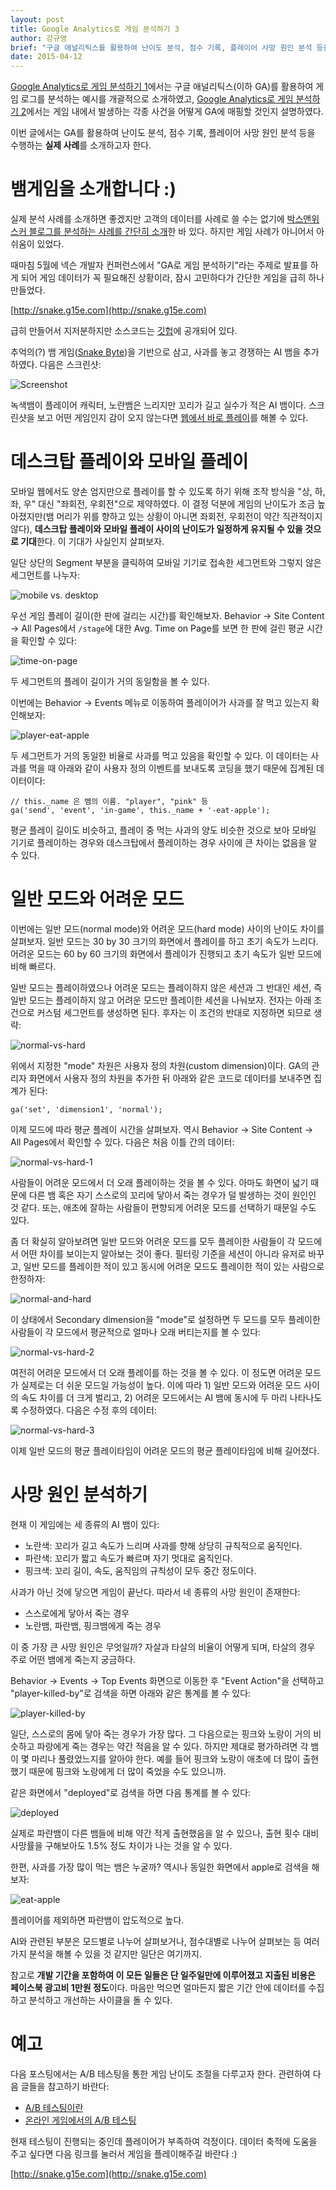 ```yaml
---
layout: post
title: Google Analytics로 게임 분석하기 3
author: 강규영
brief: "구글 애널리틱스를 활용하여 난이도 분석, 점수 기록, 플레이어 사망 원인 분석 등을 수행하는 실제 사례를 소개합니다"
date: 2015-04-12
---
```

[Google Analytics로 게임 분석하기 1](http://www.boxnwhis.kr/2014/09/15/analyze_game_using_ga_1.html)에서는 구글 애널리틱스(이하 GA)를 활용하여 게임 로그를 분석하는 예시를 개괄적으로 소개하였고,
[Google Analytics로 게임 분석하기 2](http://www.boxnwhis.kr/2014/11/08/analyze_game_using_ga_2.html)에서는 게임
내에서 발생하는 각종 사건을 어떻게 GA에 매핑할 것인지 설명하였다.

이번 글에서는 GA를 활용하여 난이도 분석, 점수 기록, 플레이어 사망 원인 분석 등을 수행하는 **실제 사례**를
소개하고자 한다.


# 뱀게임을 소개합니다 :)

실제 분석 사례를 소개하면 좋겠지만 고객의 데이터를 사례로 쓸 수는 없기에 [박스앤위스커 블로그를 분석하는
사례를 간단히 소개](http://boxnwhis.kr/2015/03/18/analyzing_blog_using_ga.html)한 바 있다. 하지만 게임 사례가 아니어서 아쉬움이 있었다.

때마침 5월에 넥슨 개발자 컨퍼런스에서 "GA로 게임 분석하기"라는 주제로 발표를 하게 되어 게임 데이터가 꼭
필요해진 상황이라, 잠시 고민하다가 간단한 게임을 급히 하나 만들었다.

[http://snake.g15e.com](http://snake.g15e.com)

급히 만들어서 지저분하지만 소스코드는 [깃헙](https://github.com/akngs/snake)에 공개되어 있다.

추억의(?) 뱀 게임([Snake Byte](http://en.wikipedia.org/wiki/Snake_Byte))을 기반으로 삼고,
사과를 놓고 경쟁하는 AI 뱀을 추가하였다. 다음은 스크린샷:

![Screenshot](http://snake.g15e.com/static/img/snake_small.png)

녹색뱀이 플레이어 캐릭터, 노란뱀은 느리지만 꼬리가 길고 실수가 적은 AI 뱀이다. 스크린샷을 보고 어떤 게임인지
감이 오지 않는다면 [웹에서 바로 플레이](http://snake.g15e.com)를 해볼 수 있다.


# 데스크탑 플레이와 모바일 플레이

모바일 웹에서도 양손 엄지만으로 플레이를 할 수 있도록 하기 위해 조작 방식을 "상, 하, 좌, 우" 대신
"좌회전, 우회전"으로 제약하였다. 이 결정 덕분에 게임의 난이도가 조금 높아졌지만(뱀 머리가 위를 향하고 있는
상황이 아니면 좌회전, 우회전이 약간 직관적이지 않다), **데스크탑 플레이와 모바일 플레이 사이의 난이도가 일정하게
유지될 수 있을 것으로 기대**한다. 이 기대가 사실인지 살펴보자.

일단 상단의 Segment 부분을 클릭하여 모바일 기기로 접속한 세그먼트와 그렇지 않은 세그먼트를 나누자:

![mobile vs. desktop](/img/posts/2015-04-12-analyze_game_using_ga_3/mobile-vs-desktop.png)

우선 게임 플레이 길이(한 판에 걸리는 시간)를 확인해보자. Behavior -> Site Content -> All Pages에서
``/stage``에 대한 Avg. Time on Page를 보면 한 판에 걸린 평균 시간을 확인할 수 있다:

![time-on-page](/img/posts/2015-04-12-analyze_game_using_ga_3/time-on-page.png)

두 세그먼트의 플레이 길이가 거의 동일함을 볼 수 있다.

이번에는 Behavior -> Events 메뉴로 이동하여 플레이어가 사과를 잘 먹고 있는지 확인해보자:

![player-eat-apple](/img/posts/2015-04-12-analyze_game_using_ga_3/player-eat-apple.png)

두 세그먼트가 거의 동일한 비율로 사과를 먹고 있음을 확인할 수 있다. 이 데이터는 사과를 먹을 때 아래와 같이
사용자 정의 이벤트를 보내도록 코딩을 했기 때문에 집계된 데이터이다:

    // this._name 은 뱀의 이름. "player", "pink" 등
    ga('send', 'event', 'in-game', this._name + '-eat-apple');

평균 플레이 길이도 비슷하고, 플레이 중 먹는 사과의 양도 비슷한 것으로 보아 모바일 기기로 플레이하는 경우와
데스크탑에서 플레이하는 경우 사이에 큰 차이는 없음을 알 수 있다.


# 일반 모드와 어려운 모드

이번에는 일반 모드(normal mode)와 어려운 모드(hard mode) 사이의 난이도 차이를 살펴보자. 일반 모드는
30 by 30 크기의 화면에서 플레이를 하고 초기 속도가 느리다. 어려운 모드는 60 by 60 크기의 화면에서
플레이가 진행되고 초기 속도가 일반 모드에 비해 빠르다.

일반 모드는 플레이하였으나 어려운 모드는 플레이하지 않은 세션과 그 반대인 세션, 즉 일반 모드는 플레이하지
않고 어려운 모드만 플레이한 세션을 나눠보자. 전자는 아래 조건으로 커스텀 세그먼트를 생성하면 된다. 후자는
이 조건의 반대로 지정하면 되므로 생략:

![normal-vs-hard](/img/posts/2015-04-12-analyze_game_using_ga_3/normal-vs-hard.png)

위에서 지정한 "mode" 차원은 사용자 정의 차원(custom dimension)이다. GA의 관리자 화면에서 사용자
정의 차원을 추가한 뒤 아래와 같은 코드로 데이터를 보내주면 집계가 된다:

    ga('set', 'dimension1', 'normal');

이제 모드에 따라 평균 플레이 시간을 살펴보자. 역시 Behavior -> Site Content -> All Pages에서
확인할 수 있다. 다음은 처음 이틀 간의 데이터:

![normal-vs-hard-1](/img/posts/2015-04-12-analyze_game_using_ga_3/normal-vs-hard-1.png)

사람들이 어려운 모드에서 더 오래 플레이하는 것을 볼 수 있다. 아마도 화면이 넓기 때문에 다른 뱀 혹은 자기
스스로의 꼬리에 닿아서 죽는 경우가 덜 발생하는 것이 원인인 것 같다. 또는, 애초에 잘하는 사람들이 편향되게
어려운 모드를 선택하기 때문일 수도 있다.

좀 더 확실히 알아보려면 일반 모드와 어려운 모드를 모두 플레이한 사람들이 각 모드에서 어떤 차이를 보이는지
알아보는 것이 좋다. 필터링 기준을 세션이 아니라 유저로 바꾸고, 일반 모드를 플레이한 적이 있고 동시에 어려운
모드도 플레이한 적이 있는 사람으로 한정하자:

![normal-and-hard](/img/posts/2015-04-12-analyze_game_using_ga_3/normal-and-hard.png)

이 상태에서 Secondary dimension을 "mode"로 설정하면 두 모드를 모두 플레이한 사람들이 각 모드에서
평균적으로 얼마나 오래 버티는지를 볼 수 있다:

![normal-vs-hard-2](/img/posts/2015-04-12-analyze_game_using_ga_3/normal-vs-hard-2.png)

여전히 어려운 모드에서 더 오래 플레이를 하는 것을 볼 수 있다. 이 정도면 어려운 모드가 실제로는 더 쉬운
모드일 가능성이 높다. 이에 따라 1) 일반 모드와 어려운 모드 사이의 속도 차이를 더 크게 벌리고, 2) 어려운
모드에서는 AI 뱀에 동시에 두 마리 나타나도록 수정하였다. 다음은 수정 후의 데이터:

![normal-vs-hard-3](/img/posts/2015-04-12-analyze_game_using_ga_3/normal-vs-hard-3.png)

이제 일반 모드의 평균 플레이타임이 어려운 모드의 평균 플레이타임에 비해 길어졌다.


# 사망 원인 분석하기

현재 이 게임에는 세 종류의 AI 뱀이 있다:

*   노란색: 꼬리가 길고 속도가 느리며 사과를 향해 상당히 규칙적으로 움직인다.
*   파란색: 꼬리가 짧고 속도가 빠르며 자기 멋대로 움직인다.
*   핑크색: 꼬리 길이, 속도, 움직임의 규칙성이 모두 중간 정도이다.

사과가 아닌 것에 닿으면 게임이 끝난다. 따라서 네 종류의 사망 원인이 존재한다:

*   스스로에게 닿아서 죽는 경우
*   노란뱀, 파란뱀, 핑크뱀에게 죽는 경우

이 중 가장 큰 사망 원인은 무엇일까? 자살과 타살의 비율이 어떻게 되며, 타살의 경우 주로 어떤 뱀에게 죽는지
궁금하다.

Behavior -> Events -> Top Events 화면으로 이동한 후 "Event Action"을 선택하고
"player-killed-by"로 검색을 하면 아래와 같은 통계를 볼 수 있다:

![player-killed-by](/img/posts/2015-04-12-analyze_game_using_ga_3/killed-by.png)

일단, 스스로의 몸에 닿아 죽는 경우가 가장 많다. 그 다음으로는 핑크와 노랑이 거의 비슷하고 파랑에게 죽는
경우는 약간 적음을 알 수 있다. 하지만 제대로 평가하려면 각 뱀이 몇 마리나 풀렸었느지를 알아야 한다. 예를
들어 핑크와 노랑이 애초에 더 많이 출현했기 때문에 핑크와 노랑에게 더 많이 죽었을 수도 있으니까.

같은 화면에서 "deployed"로 검색을 하면 다음 통계를 볼 수 있다:

![deployed](/img/posts/2015-04-12-analyze_game_using_ga_3/deployed.png)

실제로 파란뱀이 다른 뱀들에 비해 약간 적게 출현했음을 알 수 있으나, 출현 횟수 대비 사망률을 구해보아도 1.5%
정도 차이가 나는 것을 알 수 있다.

한편, 사과를 가장 많이 먹는 뱀은 누굴까? 역시나 동일한 화면에서 apple로 검색을 해보자:

![eat-apple](/img/posts/2015-04-12-analyze_game_using_ga_3/eat-apple.png)

플레이어를 제외하면 파란뱀이 압도적으로 높다.

AI와 관련된 부분은 모드별로 나누어 살펴보거나, 점수대별로 나누어 살펴보는 등 여러가지 분석을 해볼 수 있을
것 같지만 일단은 여기까지.

참고로 **개발 기간을 포함하여 이 모든 일들은 단 일주일만에 이루어졌고 지출된 비용은 페이스북 광고비 1만원
정도**이다. 마음만 먹으면 얼마든지 짧은 기간 안에 데이터를 수집하고 분석하고 개선하는 사이클을 돌 수 있다.


# 예고

다음 포스팅에서는 A/B 테스팅을 통한 게임 난이도 조절을 다루고자 한다. 관련하여 다음 글들을 참고하기 바란다:

*   [A/B 테스팅이란](http://www.boxnwhis.kr/2015/01/29/a_b_testing.html)
*   [온라인 게임에서의 A/B 테스팅](http://www.boxnwhis.kr/2015/01/29/a_b_testing_online_games.html)

현재 테스팅이 진행되는 중인데 플레이어가 부족하여 걱정이다. 데이터 축적에 도움을 주고 싶다면 다음 링크를
눌러서 게임을 플레이해주길 바란다 :)

[http://snake.g15e.com](http://snake.g15e.com)
